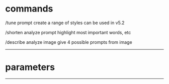 
# commands

/tune prompt
create a range of styles
can be used in v5.2

/shorten
analyze prompt
highlight most important words, etc

/describe
analyze image
give 4 possible prompts from image

---

# parameters

---
